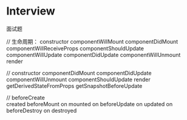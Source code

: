 # Interview
面试题


// 生命周期：
constructor 
componentWillMount 
componentDidMount 
componentWillReceiveProps
componentShouldUpdate
componentWillUpdate
componentDidUpdate
componentWillUnmount
render

//
constructor
componentDidMount
componentDidUpdate
componentWillUnmount
componentShouldUpdate
render
getDerivedStateFromProps
getSnapshotBeforeUpdate

// 
beforeCreate  
created
beforeMount  on
mounted   on
beforeUpdate on
updated on
beforeDestroy on
destroyed


